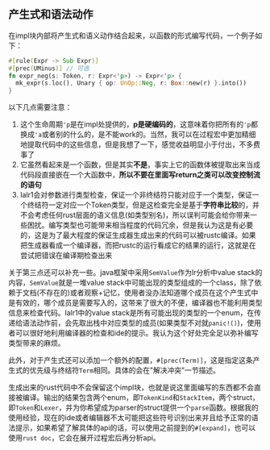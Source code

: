 ## 产生式和语法动作

在impl块内部将产生式和语义动作结合起来，以函数的形式编写代码，一个例子如下：

```rust
#[rule(Expr -> Sub Expr)]
#[prec(UMinus)] // 可选
fn expr_neg(s: Token, r: Expr<'p>) -> Expr<'p> {
  mk_expr(s.loc(), Unary { op: UnOp::Neg, r: Box::new(r) }.into())
}
```

以下几点需要注意：

1. 这个生命周期`'p`是在impl处提供的，**p是硬编码的**，这意味着你把所有的`'p`都换成`'a`或者别的什么的，是不能work的。当然，我可以在过程宏中更加精细地提取代码中的这些信息，但是我想了一下，感觉收益明显小于付出，不多费事了
2. 它虽然看起来是一个函数，但是其实**不是**，事实上它的函数体被提取出来当成代码段直接嵌在一个大函数中，**所以不要在里面写return之类可以改变控制流的语句**
3. lalr1会对参数进行类型检查，保证一个非终结符只能对应于一个类型，保证一个终结符一定对应一个Token类型，但是这检查完全是基于**字符串比较**的，并不会考虑任何rust层面的语义信息(如类型别名)，所以误判可能会给你带来一些困扰。编写类型也可能带来相当程度的代码冗余，但是我认为这是有必要的，这是为了最大程度的保证生成器生成出来的代码可以被rustc编译。如果把生成器看成一个编译器，而把rustc的运行看成它的结果的运行，这就是在尝试把错误在编译期检查出来

关于第三点还可以补充一些。java框架中采用`SemValue`作为lr分析中value stack的内容，`SemValue`就是一堆value stack中可能出现的类型组成的一个class，除了依赖于文档(不存在的)或者观察+记忆，使用者没办法知道哪个成员在这个产生式中是有效的，哪个成员是需要写入的，这带来了很大的不便，编译器也不能利用类型信息来检查代码。lalr1中的value stack是所有可能出现的类型的一个enum，在传递给语法动作前，会先取出栈中对应类型的成员(如果类型不对就`panic!()`)，使用者可以很好地利用编译器的检查和ide的提示。我认为这个好处完全足以弥补编写类型带来的麻烦。

此外，对于产生式还可以添加一个额外的配置，`#[prec(Term)]`，这是指定这条产生式的优先级与终结符`Term`相同。具体的会在"解决冲突"一节描述。

生成出来的rust代码中不会保留这个impl块，也就是说这里面编写的东西都不会直接被编译。输出的结果包含两个enum，即`TokenKind`和`StackItem`，两个struct，即`Token`和`Lexer`，并为你希望成为parser的struct提供一个`parse`函数。根据我的使用经验，现在的ide或者编辑器不太可能把这些符号识别出来并且给予正常的语法提示，如果希望了解具体的api的话，可以使用之前提到的`#[expand]`，也可以使用`rust doc`，它会在展开过程宏后再分析api。
